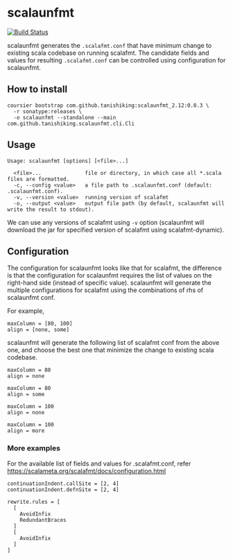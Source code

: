 # scalaunfmt
[![Build Status](https://travis-ci.com/tanishiking/scalaunfmt.svg?branch=master)](https://travis-ci.com/tanishiking/scalaunfmt)

scalaunfmt generates the `.scalafmt.conf` that have minimum change to existing scala codebase on running scalafmt.
The candidate fields and values for resulting `.scalafmt.conf` can be controlled using configuration for scalaunfmt.

## How to install
```
coursier bootstrap com.github.tanishiking:scalaunfmt_2.12:0.0.3 \
  -r sonatype:releases \
  -o scalaunfmt --standalone --main com.github.tanishiking.scalaunfmt.cli.Cli
```

## Usage
```
Usage: scalaunfmt [options] [<file>...]

  <file>...              file or directory, in which case all *.scala files are formatted.
  -c, --config <value>   a file path to .scalaunfmt.conf (default: .scalaunfmt.conf).
  -v, --version <value>  running version of scalafmt
  -o, --output <value>   output file path (by default, scalaunfmt will write the result to stdout).
```

We can use any versions of scalafmt using `-v` option (scalaunfmt will download the jar for specified version of scalafmt using scalafmt-dynamic).

## Configuration
The configuration for scalaunfmt looks like that for scalafmt, the difference is that the configuration for scalaunfmt requires the list of values on the right-hand side (instead of specific value).
scalaunfmt will generate the multiple configurations for scalafmt using the combinations of rhs of scalaunfmt conf.

For example,

```
maxColumn = [80, 100]
align = [none, some]
```

scalaunfmt will generate the following list of scalafmt conf from the above one, and choose the best one that minimize the change to existing scala codebase.

```
maxColumn = 80
align = none
```

```
maxColumn = 80
align = some
```

```
maxColumn = 100
align = none
```

```
maxColumn = 100
align = more
```

### More examples
For the available list of fields and values for .scalafmt.conf, refer https://scalameta.org/scalafmt/docs/configuration.html

```
continuationIndent.callSite = [2, 4]
continuationIndent.defnSite = [2, 4]
```

```
rewrite.rules = [
  [
    AvoidInfix
    RedundantBraces
  ]
  [
    AvoidInfix
  ]
]
```
